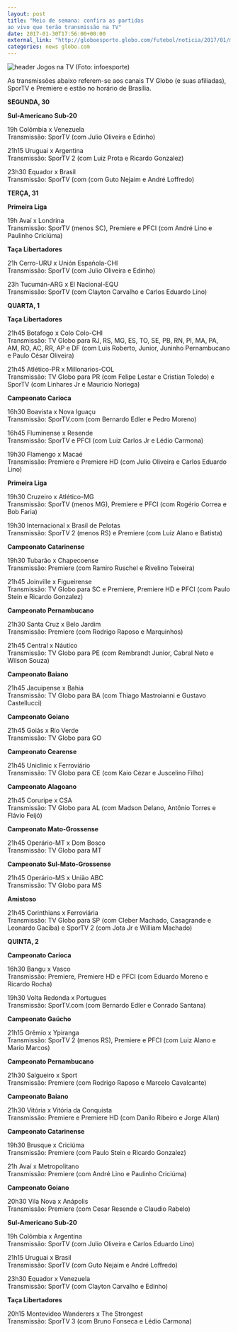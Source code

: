 ```yaml
---
layout: post
title: "Meio de semana: confira as partidas 
ao vivo que terão transmissão na TV"
date: 2017-01-30T17:56:00+00:00
external_link: "http://globoesporte.globo.com/futebol/noticia/2017/01/meio-de-semana-confira-partidas-ao-vivo-que-terao-transmissao-na-tv.html"
categories: news globo.com
---
```

 ![header Jogos na TV (Foto: infoesporte)](http://s2.glbimg.com/qnuAu1qIFFpd2ICyfCdetEB9agI=/0x0:689x86/690x86/s.glbimg.com/es/ge/f/original/2015/03/10/header_jogos-na-tv_2.jpg "header Jogos na TV (Foto: infoesporte)")  

As transmissões abaixo referem-se aos canais TV Globo (e suas afiliadas), SporTV e Premiere e estão no horário de Brasília.  
  
**SEGUNDA, 30**

**Sul-Americano Sub-20&nbsp;**

19h Colômbia x Venezuela  
Transmissão: SporTV (com Julio Oliveira e Edinho)

21h15 Uruguai x Argentina  
Transmissão: SporTV 2 (com Luiz Prota e Ricardo Gonzalez)

23h30 Equador x Brasil  
Transmissão: SporTV (com (com Guto Nejaim e André Loffredo)  
  
**TERÇA, 31**

**Primeira Liga**

19h Avaí x Londrina &nbsp;   
Transmissão: SporTV (menos SC), Premiere e PFCI (com André Lino e Paulinho Criciúma)

**Taça Libertadores**

21h Cerro-URU x Unión Española-CHI  
Transmissão: SporTV (com Julio Oliveira e Edinho)

23h Tucumán-ARG x El Nacional-EQU  
Transmissão: SporTV (com Clayton Carvalho e Carlos Eduardo Lino)  
  
**QUARTA, 1**

**Taça Libertadores**

21h45 Botafogo x Colo Colo-CHI  
Transmissão: TV Globo para RJ, RS, MG, ES, TO, SE, PB, RN, PI, MA, PA, AM, RO, AC, RR, AP e DF (com Luis Roberto, Junior, Juninho Pernambucano e Paulo César Oliveira)

21h45 Atlético-PR x Millonarios-COL  
Transmissão: TV Globo para PR (com Felipe Lestar e Cristian Toledo) e SporTV (com Linhares Jr e Mauricio Noriega)

**Campeonato Carioca**

16h30 Boavista x Nova Iguaçu  
Transmissão: SporTV.com (com Bernardo Edler e Pedro Moreno)

16h45 Fluminense x Resende  
Transmissão: SporTV e PFCI (com Luiz Carlos Jr e Lédio Carmona)

19h30 Flamengo x Macaé   
Transmissão: Premiere e Premiere HD (com Julio Oliveira e Carlos Eduardo Lino)

**Primeira Liga**

19h30 Cruzeiro x Atlético-MG  
Transmissão: SporTV (menos MG), Premiere e PFCI (com Rogério Correa e Bob Faria)

19h30 Internacional x Brasil de Pelotas  
Transmissão: SporTV 2 (menos RS) e Premiere (com Luiz Alano e Batista)

**Campeonato Catarinense**

19h30 Tubarão x Chapecoense  
Transmissão: Premiere (com Ramiro Ruschel e Rivelino Teixeira)

21h45 Joinville x Figueirense  
Transmissão: TV Globo para SC e Premiere, Premiere HD e PFCI (com Paulo Stein e Ricardo Gonzalez)

**Campeonato Pernambucano**

21h30 Santa Cruz x Belo Jardim  
Transmissão: Premiere (com Rodrigo Raposo e Marquinhos)

21h45 Central x Náutico  
Transmissão: TV Globo para PE (com Rembrandt Junior, Cabral Neto e Wilson Souza)

**Campeonato Baiano**

21h45 Jacuipense x Bahia  
Transmissão: TV Globo para BA (com Thiago Mastroianni e Gustavo Castellucci)

**Campeonato Goiano**

21h45 Goiás x Rio Verde  
Transmissão: TV Globo para GO

**Campeonato Cearense**

21h45 Uniclinic x Ferroviário  
Transmissão: TV Globo para CE (com&nbsp;Kaio Cézar e Juscelino Filho)

**Campeonato Alagoano**

21h45 Coruripe x CSA  
Transmissão: TV Globo para AL (com Madson Delano, Antônio Torres e Flávio Feijó)

**Campeonato Mato-Grossense**

21h45 Operário-MT x Dom Bosco  
Transmissão: TV Globo para MT

**Campeonato Sul-Mato-Grossense**

21h45 Operário-MS x União ABC  
Transmissão: TV Globo para MS

**Amistoso**

21h45 Corinthians x Ferroviária  
Transmissão: TV Globo para SP (com Cleber Machado, Casagrande e Leonardo Gaciba) e SporTV 2 (com Jota Jr e William Machado)

**QUINTA, 2**

**Campeonato Carioca**

16h30 Bangu x Vasco  
Transmissão: Premiere, Premiere HD e PFCI (com Eduardo Moreno e Ricardo Rocha)

19h30 Volta Redonda x Portugues   
Transmissão: SporTV.com (com Bernardo Edler e Conrado Santana)

**Campeonato Gaúcho**

21h15 Grêmio x Ypiranga  
Transmissão: SporTV 2 (menos RS), Premiere e PFCI (com Luiz Alano e Mario Marcos)

**Campeonato Pernambucano**

21h30 Salgueiro x Sport  
Transmissão: Premiere (com Rodrigo Raposo e Marcelo Cavalcante)

**Campeonato Baiano**

21h30 Vitória x Vitória da Conquista  
Transmissão: Premiere e Premiere HD (com Danilo Ribeiro e Jorge Allan)

**Campeonato Catarinense**

19h30 Brusque x Criciúma  
Transmissão: Premiere (com Paulo Stein e Ricardo Gonzalez)

21h Avaí x Metropolitano  
Transmissão: Premiere (com André Lino e Paulinho Criciúma)

**Campeonato Goiano**

20h30 Vila Nova x Anápolis  
Transmissão: Premiere (com Cesar Resende e Claudio Rabelo)

**Sul-Americano Sub-20**

19h Colômbia x Argentina&nbsp;  
Transmissão: SporTV (com Julio Oliveira e Carlos Eduardo Lino)

21h15 Uruguai x Brasil  
Transmissão: SporTV (com Guto Nejaim e André Loffredo)

23h30 Equador x Venezuela  
Transmissão: SporTV (com Clayton Carvalho e Edinho)

**Taça Libertadores**

20h15 Montevideo Wanderers x The Strongest  
Transmissão: SporTV 3 (com Bruno Fonseca e Lédio Carmona)

